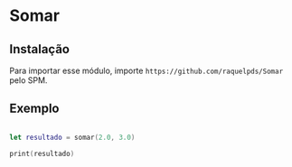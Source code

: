 # Somar

## Instalação

Para importar esse módulo, importe `https://github.com/raquelpds/Somar` pelo SPM.

## Exemplo

```swift

let resultado = somar(2.0, 3.0) 

print(resultado)

```
